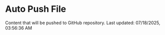 # Auto Push File

Content that will be pushed to GitHub repository.
Last updated: 07/18/2025, 03:56:36 AM